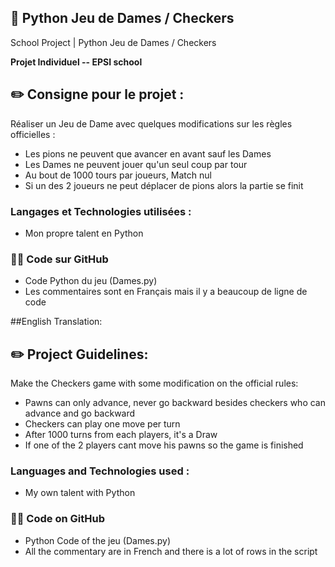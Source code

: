 ## 📄 Python Jeu de Dames / Checkers 
School Project | Python Jeu de Dames / Checkers 

**Projet Individuel -- EPSI school**

## ✏️ Consigne pour le projet :

Réaliser un Jeu de Dame avec quelques modifications sur les règles officielles :
  * Les pions ne peuvent que avancer en avant sauf les Dames
  * Les Dames ne peuvent jouer qu'un seul coup par tour
  * Au bout de 1000 tours par joueurs, Match nul
  * Si un des 2 joueurs ne peut déplacer de pions alors la partie se finit 

### Langages et Technologies utilisées :

* Mon propre talent en Python

### 👨‍💻 Code sur GitHub

  * Code Python du jeu (Dames.py)
  * Les commentaires sont en Français mais il y a beaucoup de ligne de code
  

##English Translation:
  
## ✏️ Project Guidelines:

Make the Checkers game with some modification on the official rules:
  * Pawns can only advance, never go backward besides checkers who can advance and go backward
  * Checkers can play one move per turn
  * After 1000 turns from each players, it's a Draw
  * If one of the 2 players cant move his pawns so the game is finished 

### Languages and Technologies used :

* My own talent with Python

### 👨‍💻 Code on GitHub

  * Python Code  of the jeu (Dames.py)
  * All the commentary are in French and there is a lot of rows in the script

